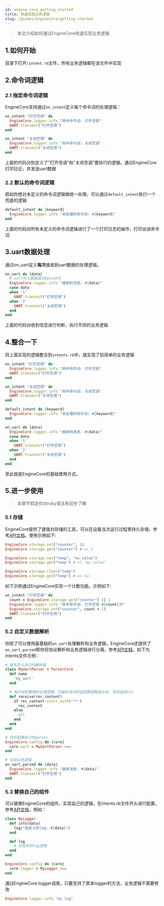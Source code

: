 ```yaml
---
id: engine_core_getting_started
title: 快速实现业务逻辑
slug: /guides/EngineCore/getting_started
---
```


> 本文介绍如何通过EngineCore快速实现业务逻辑

## 1.如何开始

目录下打开`/intent.rb`文件，所有业务逻辑都在该文件中实现

## 2.命令词逻辑

### 2.1 指定命令词逻辑

EngineCore支持通过`on_intent`定义每个命令词的处理逻辑：

```ruby
on_intent "打开空调" do
  EngineCore.logger.info "命中命令词: 打开空调"
  UART.transmit("打开空调")
end

on_intent "关闭空调" do
  EngineCore.logger.info "命中命令词: 关闭空调"
  UART.transmit("关闭空调")
end
```

上面的代码分别定义了"打开空调"和"关闭空调"要执行的逻辑。通过EngineCore打印日记，并发送uart数据

### 2.2 默认的命令词逻辑

假如你想对未定义的命令词逻辑做统一处理，可以通过`default_intent`执行一个兜底的逻辑

```ruby
default_intent do |keyword|
  EngineCore.logger.info "未处理的命令词: #{keyword}"
end
```

上面的代码对所有未定义的命令词逻辑进行了一个打印日志的操作，打印出该命令词

## 3.uart数据处理

通过on_uart定义**每次**接收到uart数据的处理逻辑。

```ruby
on_uart do |data|
  # uart传入数据通过data访问
  EngineCore.logger.info "接收到消息: #{data}"
  case data
  when '1'
    UART.transmit("打开空调")
  when '2'
    UART.transmit("关闭空调")
  end
end
```

上面的代码对收到信息进行判断，执行不同的业务逻辑

## 4.整合一下

将上面实现的逻辑整合到`intents.rb`中，就实现了较简单的业务逻辑

```ruby
on_intent "打开空调" do
  EngineCore.logger.info "命中命令词: 打开空调"
  UART.transmit("打开空调")
end

on_intent "关闭空调" do
  EngineCore.logger.info "命中命令词: 关闭空调"
  UART.transmit("关闭空调")
end

default_intent do |keyword|
  EngineCore.logger.info "未处理的命令词: #{keyword}"
end

on_uart do |data|
  EngineCore.logger.info "接收到消息: #{data}"
  case data
  when '1'
    UART.transmit("打开空调")
  when '2'
    UART.transmit("关闭空调")
  end
end
```

至此就是EngineCore的基础使用方式。

## 5.进一步使用

> 本章节假定你对ruby语法有初步了解

### 5.1 存储

EngineCore提供了键值对存储的工具，可以在设备当次运行过程里持久存储，参考[API文档](/csksdk/csk4002/mruby/EngineStorage.html)。使用示例如下:

```ruby
EngineCore.storage.set("counter", 1)
EngineCore.storage.get("counter") # => 1

EngineCore.storage.set("temp", "my_value")
EngineCore.storage.get("temp") # => "my_value"

EngineCore.storage.clear("temp")
EngineCore.storage.get("temp") # => nil
```

如下示例通过EngineCore实现一个计数功能。示例如下:

```ruby
on_intent "打开空调" do
  count = EngineCore.storage.get("counter") || 1
  EngineCore.logger.info "命中命令词: 打开空调 #{count}次"
  EngineCore.storage.set("counter", count + 1)
  UART.transmit("打开空调")
end
```

### 5.2 自定义数据解析

你除了可以使用最基础的`on_uart`处理解析和业务逻辑，EngineCore还提供了`on_uart_parsed`帮你将协议解析和业务逻辑进行分离，参考[API文档](http://localhost:3102/csksdk/csk4002/mruby/Object.html#method-i-on_uart_parsed)，如下为intents文件示例：

```ruby
# 首先定义自己的解析类
class MyUartParser < ParserCore
  def name
    'my_uart'
  end

  # 每次收到数据的处理逻辑，包解析成功时返回数据触发业务，否则返回nil
  def receive(rec_content)
    if rec_content.start_with('**')
      rec_content
    else
      nil
    end
  end
end

# 然后配置自己的parser
EngineCore.config do |core|
  core.uart = MyUartParser.new
end

# 实现业务逻辑
on_uart_parsed do |data|
  EngineCore.logger.info "接收消息: #{data}"
  UART.transmit("打开空调")
end
```

### 5.3 替换自己的组件

可以替换EngineCore的组件，实现自己的逻辑，在intents.rb文件开头进行配置，参考[API文档](http://localhost:3102/csksdk/csk4002/mruby/EngineCore.html)，例如：

```ruby
class MyLogger
  def info(data)
    log("自定义的log: #{data}")
  end

  def log
    # 实现你的log逻辑
  end
end

EngineCore.config do |core|
  core.logger = MyLogger.new
end
```

通过EngineCore.logger调用，只要支持了原本logger的方法，业务逻辑不需要修改

```ruby
EngineCore.logger.info "my log"
```